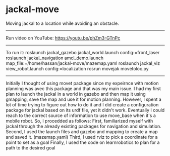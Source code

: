 # jackal-move
Moving jackal to a location while avoiding an obstacle.
***************
Run video on YouTube: https://youtu.be/phZm3-GTnPc
***************
To run it:
roslaunch jackal_gazebo jackal_world.launch config:=front_laser
roslaunch jackal_navigation amcl_demo.launch map_file:=/home/hassan/jackal-move/mazemap.yaml 
roslaunch jackal_viz view_robot.launch config:=localization
rosrun movejak movetoloc.py 
****************
Initially I thought of using movet package since my expeirnce with motion planning was avec this package and that was my main issue. I had my first plan to launch the jackal in a world in gazebo and then map it using gmapping, save the map and use it for motion planning. However, I spent a lot of time trying to figure out how to do it and I did create a configuration package for jackal based on its urdf file, yet it didn't work. 
Eventually I could reach to the correct source of information to use move_base when it's a mobile robot. So, I procedded as follows:
First, familiarized myself with jackal through the already existing packages for navigation and simulation.
Second, I used the launch files and gazebo and mapping to create a map and saved it. (mazemap.yaml)
Third, I used rviz to pick a coordinate for a point to set as a goal
Finally, I used the code on learnrobotics to plan for a path to the desired goal 
